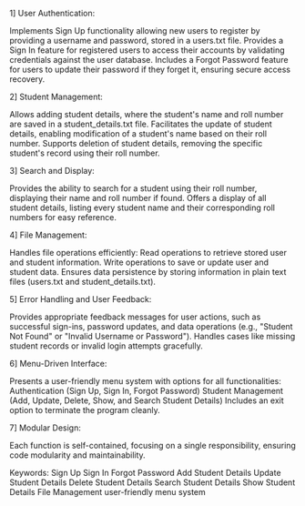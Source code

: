 1] User Authentication:

Implements Sign Up functionality allowing new users to register by providing a username and password, stored in a users.txt file.
Provides a Sign In feature for registered users to access their accounts by validating credentials against the user database.
Includes a Forgot Password feature for users to update their password if they forget it, ensuring secure access recovery.

2] Student Management:

Allows adding student details, where the student's name and roll number are saved in a student_details.txt file.
Facilitates the update of student details, enabling modification of a student's name based on their roll number.
Supports deletion of student details, removing the specific student's record using their roll number.

3] Search and Display:

Provides the ability to search for a student using their roll number, displaying their name and roll number if found.
Offers a display of all student details, listing every student name and their corresponding roll numbers for easy reference.

4] File Management:

Handles file operations efficiently:
Read operations to retrieve stored user and student information.
Write operations to save or update user and student data.
Ensures data persistence by storing information in plain text files (users.txt and student_details.txt).

5] Error Handling and User Feedback:

Provides appropriate feedback messages for user actions, such as successful sign-ins, password updates, and data operations (e.g., "Student Not Found" or "Invalid Username or Password").
Handles cases like missing student records or invalid login attempts gracefully.

6] Menu-Driven Interface:

Presents a user-friendly menu system with options for all functionalities:
Authentication (Sign Up, Sign In, Forgot Password)
Student Management (Add, Update, Delete, Show, and Search Student Details)
Includes an exit option to terminate the program cleanly.

7] Modular Design:

Each function is self-contained, focusing on a single responsibility, ensuring code modularity and maintainability.

Keywords:
Sign Up
Sign In
Forgot Password
Add Student Details
Update Student Details
Delete Student Details
Search Student Details
Show Student Details
File Management
user-friendly menu system

